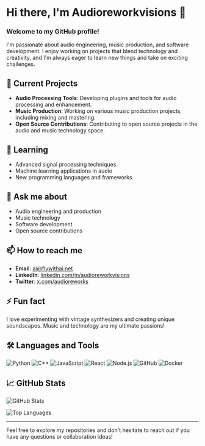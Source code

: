 # Hi there, I'm Audioreworkvisions 👋

### Welcome to my GitHub profile!

I'm passionate about audio engineering, music production, and software development. I enjoy working on projects that blend technology and creativity, and I'm always eager to learn new things and take on exciting challenges.

## 🔭 Current Projects
- **Audio Processing Tools**: Developing plugins and tools for audio processing and enhancement.
- **Music Production**: Working on various music production projects, including mixing and mastering.
- **Open Source Contributions**: Contributing to open source projects in the audio and music technology space.

## 🌱 Learning
- Advanced signal processing techniques
- Machine learning applications in audio
- New programming languages and frameworks

## 💬 Ask me about
- Audio engineering and production
- Music technology
- Software development
- Open source contributions

## 📫 How to reach me
- **Email**: [ai@flywithai.net](mailto:ai@flywithai.net)
- **LinkedIn**: [linkedin.com/in/audioreworkvisions](https://linkedin.com/in/audioreworkvisions)
- **Twitter**: [x.com/audioreworks](https://x.com/audioreworks)

## ⚡ Fun fact
I love experimenting with vintage synthesizers and creating unique soundscapes. Music and technology are my ultimate passions!

## 🛠️ Languages and Tools
![Python](https://img.shields.io/badge/-Python-3776AB?style=flat&logo=python&logoColor=white)
![C++](https://img.shields.io/badge/-C++-00599C?style=flat&logo=c%2B%2B&logoColor=white)
![JavaScript](https://img.shields.io/badge/-JavaScript-F7DF1E?style=flat&logo=javascript&logoColor=black)
![React](https://img.shields.io/badge/-React-61DAFB?style=flat&logo=react&logoColor=black)
![Node.js](https://img.shields.io/badge/-Node.js-339933?style=flat&logo=node.js&logoColor=white)
![GitHub](https://img.shields.io/badge/-GitHub-181717?style=flat&logo=github&logoColor=white)
![Docker](https://img.shields.io/badge/-Docker-2496ED?style=flat&logo=docker&logoColor=white)

## 📈 GitHub Stats
![GitHub Stats](https://github-readme-stats.vercel.app/api?username=audioreworkvisions&show_icons=true&theme=radical)

![Top Languages](https://github-readme-stats.vercel.app/api/top-langs/?username=audioreworkvisions&layout=compact&theme=radical)

---

Feel free to explore my repositories and don't hesitate to reach out if you have any questions or collaboration ideas!
